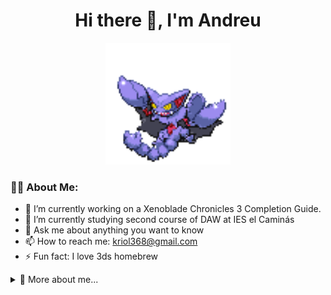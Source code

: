 <h1 align="center">Hi there 👋, I'm Andreu</h1>

<p align="center">
  <img src="gliscor.gif" width="200" />
</p>



### 👨‍💻 About Me:

- 🔭 I’m currently working on a Xenoblade Chronicles 3 Completion Guide.
- 🌱 I’m currently studying second course of DAW at IES el Caminás
- 💬 Ask me about anything you want to know
- 📫 How to reach me: kriol368@gmail.com
- ⚡ Fun fact: I love 3ds homebrew


<details>
  <summary>📜 More about me...</summary>

### 🛠️ Tech Stack:

<p align="center">
  <img src="https://img.shields.io/badge/Java-ED8B00?style=for-the-badge&logo=java&logoColor=white" />
  <img src="https://img.shields.io/badge/HTML5-E34F26?style=for-the-badge&logo=html5&logoColor=white" />
  <img src="https://img.shields.io/badge/CSS3-1572B6?style=for-the-badge&logo=css3&logoColor=white" />
  <img src="https://img.shields.io/badge/JavaScript-F7DF1E?style=for-the-badge&logo=javascript&logoColor=black" />
  <img src="https://img.shields.io/badge/Symfony-000000?style=for-the-badge&logo=symfony&logoColor=white" />
  <img src="https://img.shields.io/badge/SQL-4479A1?style=for-the-badge&logo=postgresql&logoColor=white" />
  <img src="https://img.shields.io/badge/Linux-FCC624?style=for-the-badge&logo=linux&logoColor=black" />
</p>


---

### 📈 GitHub Stats:

<p align="center">
  <img src="https://github-readme-stats.vercel.app/api?username=Kriol368&show_icons=true&theme=radical" alt="kriol's GitHub Stats" />
  <img src="https://github-readme-streak-stats.herokuapp.com/?user=Kriol368&theme=radical" alt="GitHub Streak" />
</p>

<p align="center">
  <img src="https://github-readme-stats.vercel.app/api/top-langs/?username=Kriol368&layout=compact&theme=radical" alt="Top Languages" />
</p>

---

### 🌐 Connect with Me:

<p align="center">
  <a href="mailto:kriol368@gmail.com"><img src="https://img.shields.io/badge/Email-D14836?style=for-the-badge&logo=gmail&logoColor=white" /></a>
<a href="https://www.linkedin.com/in/andreu-beltran-miralles-460698342" target="_blank"><img src="https://img.shields.io/badge/LinkedIn-%230077B5.svg?style=for-the-badge&logo=linkedin&logoColor=white" alt="LinkedIn Profile" /></a>
</p>

---

### 🚀 My Current Projects:

- [Xenoblade Chronicles 3 Completion Guide](https://github.com/Kriol368/xenoblade3-checklist)

---

### 💬 Languages:

| Language | Proficiency  |
| -------- | ------------ |
| English  | B2           |
| Spanish  | Native       |
| Catalan  | Native       |

---

<p align="center"> 
  <img src="https://komarev.com/ghpvc/?username=Kriol368&label=Profile%20Views&color=0e75b6&style=flat" alt="Profile Views" />
</p>
</details>

